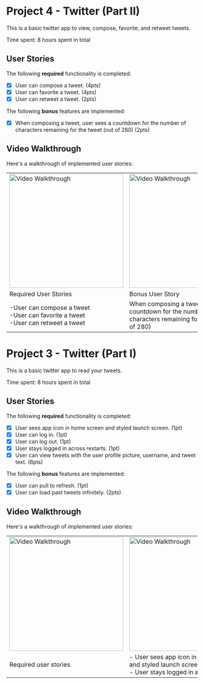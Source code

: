 
# Project 4 - Twitter (Part II)

This is a basic twitter app to view, compose, favorite, and retweet tweets.

Time spent: 8 hours spent in total

## User Stories

The following **required** functionality is completed:

- [X] User can compose a tweet. (4pts)
- [X] User can favorite a tweet. (4pts)
- [X] User can retweet a tweet. (2pts)

The following **bonus** features are implemented:

- [X] When composing a tweet, user sees a countdown for the number of characters remaining for the tweet (out of 280) (2pts)

## Video Walkthrough

Here's a walkthrough of implemented user stories:


<table>
 <tr>
  <td> 
   <img src='http://g.recordit.co/UqeSBmrv1Y.gif' title='Video Walkthrough' width='300' alt='Video Walkthrough' /> 
  </td>
  <td>
   <img src='https://media.giphy.com/media/CzZm5bZg1xQsa9bNMf/giphy.gif' title='Video Walkthrough' width='300' alt='Video Walkthrough' /> 
  </td>
 </tr>
 <tr>
  <td>Required User Stories</td>
  <td>Bonus User Story</td>
 </tr>
 <tr>
  <td width='300' >-User can compose a tweet<br>-User can favorite a tweet<br>-User can retweet a tweet</td>
  <td width='300'>When composing a tweet, user sees a countdown for the number of characters remaining for the tweet (out of 280)</td>
 </tr>
</table>

[comment]: <img src='http://g.recordit.co/UqeSBmrv1Y.gif' title='Video Walkthrough' width='250' alt='Video Walkthrough' /> 



# Project 3 - Twitter (Part I)

This is a basic twitter app to read your tweets.

Time spent: 8 hours spent in total

## User Stories

The following **required** functionality is completed:

- [X] User sees app icon in home screen and styled launch screen. (1pt)
- [X] User can log in. (1pt)
- [X] User can log out. (1pt)
- [X] User stays logged in across restarts. (1pt)
- [X] User can view tweets with the user profile picture, username, and tweet text. (6pts)

The following **bonus** features are implemented:

- [X] User can pull to refresh. (1pt)
- [X] User can load past tweets infinitely. (2pts)

## Video Walkthrough

Here's a walkthrough of implemented user stories:

<table>
 <tr>
  <td> 
   <img src='http://g.recordit.co/UjE2Hog2Oz.gif' title='Video Walkthrough' width='300' alt='Video Walkthrough' /> 
  </td>
  <td>
   <img src='http://g.recordit.co/BBiDCHRPwR.gif' title='Video Walkthrough' width='300' alt='Video Walkthrough' /> 
  </td>
 </tr>
 <tr>
  <td width='300'>Required user stories</td>
  <td width='300'>- User sees app icon in home screen and styled launch screen.<br>- User stays logged in across restarts.</td>
 </tr>
</table>



